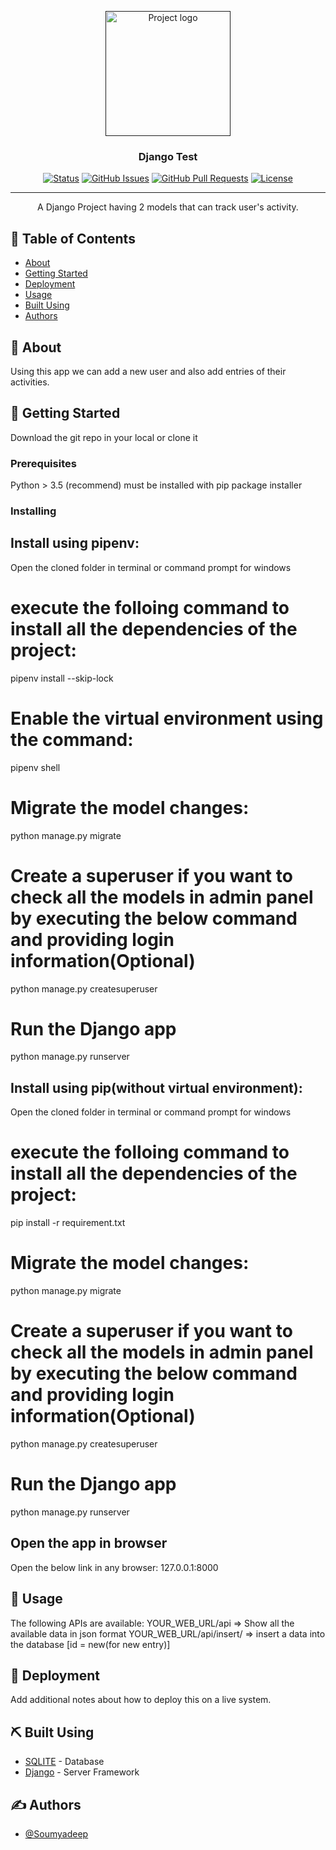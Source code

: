 <p align="center">
  <a href="" rel="noopener">
 <img width=200px height=200px src="https://i.imgur.com/6wj0hh6.jpg" alt="Project logo"></a>
</p>

<h3 align="center">Django Test</h3>

<div align="center">

[![Status](https://img.shields.io/badge/status-active-success.svg)]()
[![GitHub Issues](https://img.shields.io/github/issues/kylelobo/The-Documentation-Compendium.svg)](https://github.com/kylelobo/The-Documentation-Compendium/issues)
[![GitHub Pull Requests](https://img.shields.io/github/issues-pr/kylelobo/The-Documentation-Compendium.svg)](https://github.com/kylelobo/The-Documentation-Compendium/pulls)
[![License](https://img.shields.io/badge/license-MIT-blue.svg)](/LICENSE)

</div>

---

<p align="center"> A Django Project having 2 models that can track user's activity.
    <br> 
</p>

## 📝 Table of Contents

- [About](#about)
- [Getting Started](#getting_started)
- [Deployment](#deployment)
- [Usage](#usage)
- [Built Using](#built_using)
- [Authors](#authors)

## 🧐 About <a name = "about"></a>

Using this app we can add a new user and also add entries of their activities.

## 🏁 Getting Started <a name = "getting_started"></a>

Download the git repo in your local or clone it

### Prerequisites

Python > 3.5 (recommend) must be installed with pip package installer


### Installing

## Install using pipenv:
Open the cloned folder in terminal or command prompt for windows
# execute the folloing command to install all the dependencies of the project:
pipenv install --skip-lock
# Enable the virtual environment using the command:
pipenv shell
# Migrate the model changes:
python manage.py migrate
# Create a superuser if you want to check all the models in admin panel by executing the below command and providing login information(Optional)
python manage.py createsuperuser
# Run the Django app
python manage.py runserver

## Install using pip(without virtual environment):
Open the cloned folder in terminal or command prompt for windows
# execute the folloing command to install all the dependencies of the project:
pip install -r requirement.txt
# Migrate the model changes:
python manage.py migrate
# Create a superuser if you want to check all the models in admin panel by executing the below command and providing login information(Optional)
python manage.py createsuperuser
# Run the Django app
python manage.py runserver

## Open the app in browser
Open the below link in any browser:
127.0.0.1:8000


## 🎈 Usage <a name="usage"></a>

The following APIs are available:
YOUR_WEB_URL/api => Show all the available data in json format
YOUR_WEB_URL/api/insert/ => insert a data into the database [id = new(for new entry)]


## 🚀 Deployment <a name = "deployment"></a>

Add additional notes about how to deploy this on a live system.

## ⛏️ Built Using <a name = "built_using"></a>

- [SQLITE](https://www.sqlite.org/) - Database
- [Django](https://www.djangoproject.com/) - Server Framework

## ✍️ Authors <a name = "authors"></a>

- [@Soumyadeep](https://github.com/Soumyadeep03Github/) 